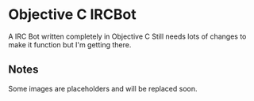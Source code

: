Objective C IRCBot
==================

A IRC Bot written completely in Objective C
Still needs lots of changes to make it function but I'm getting there.


Notes
-----
Some images are placeholders and will be replaced soon.